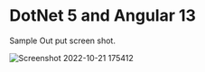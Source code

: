 
# DotNet 5 and Angular 13

Sample Out put screen shot.

![Screenshot 2022-10-21 175412](https://user-images.githubusercontent.com/25552209/197195758-55f16cd7-7cd6-4595-baca-f9a1cee8854b.png)
